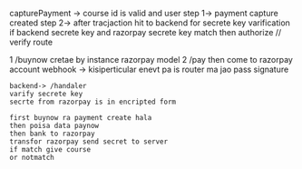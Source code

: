 capturePayment -> course id is valid and user 
step 1-> payment capture created
step 2-> after tracjaction hit to backend for secrete key varification
if backend secrete key and razorpay secrete key match then authorize // verify route

1 /buynow cretae by instance razorpay model
2 /pay then come to razorpay account
webhook -> kisiperticular enevt pa is router ma jao pass signature
    
    backend-> /handaler
    varify secrete key
    secrte from razorpay is in encripted form

    first buynow ra payment create hala
    then poisa data paynow
    then bank to razorpay
    transfor razorpay send secret to server 
    if match give course 
    or notmatch